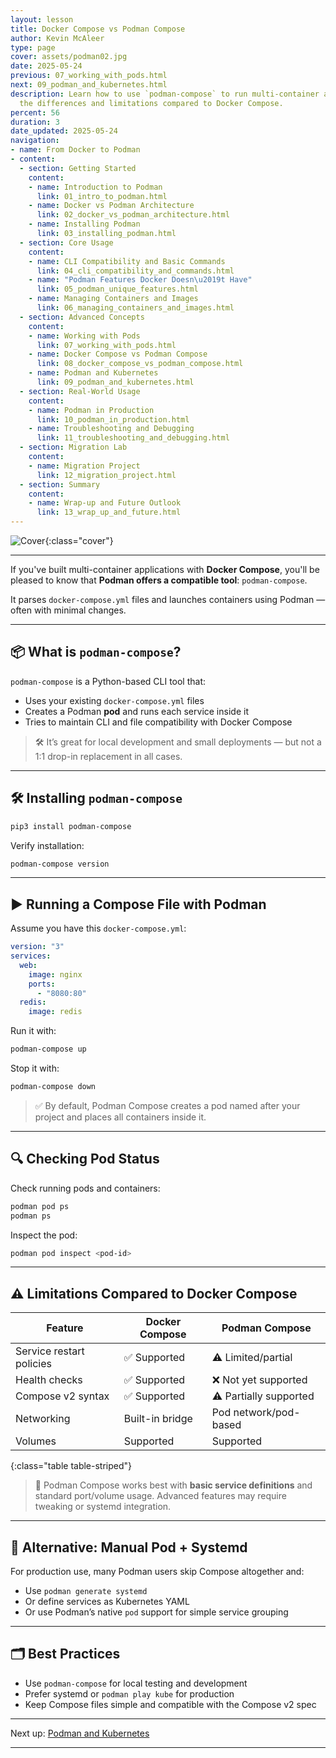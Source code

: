 ```yaml
---
layout: lesson
title: Docker Compose vs Podman Compose
author: Kevin McAleer
type: page
cover: assets/podman02.jpg
date: 2025-05-24
previous: 07_working_with_pods.html
next: 09_podman_and_kubernetes.html
description: Learn how to use `podman-compose` to run multi-container apps, and understand
  the differences and limitations compared to Docker Compose.
percent: 56
duration: 3
date_updated: 2025-05-24
navigation:
- name: From Docker to Podman
- content:
  - section: Getting Started
    content:
    - name: Introduction to Podman
      link: 01_intro_to_podman.html
    - name: Docker vs Podman Architecture
      link: 02_docker_vs_podman_architecture.html
    - name: Installing Podman
      link: 03_installing_podman.html
  - section: Core Usage
    content:
    - name: CLI Compatibility and Basic Commands
      link: 04_cli_compatibility_and_commands.html
    - name: "Podman Features Docker Doesn\u2019t Have"
      link: 05_podman_unique_features.html
    - name: Managing Containers and Images
      link: 06_managing_containers_and_images.html
  - section: Advanced Concepts
    content:
    - name: Working with Pods
      link: 07_working_with_pods.html
    - name: Docker Compose vs Podman Compose
      link: 08_docker_compose_vs_podman_compose.html
    - name: Podman and Kubernetes
      link: 09_podman_and_kubernetes.html
  - section: Real-World Usage
    content:
    - name: Podman in Production
      link: 10_podman_in_production.html
    - name: Troubleshooting and Debugging
      link: 11_troubleshooting_and_debugging.html
  - section: Migration Lab
    content:
    - name: Migration Project
      link: 12_migration_project.html
  - section: Summary
    content:
    - name: Wrap-up and Future Outlook
      link: 13_wrap_up_and_future.html
---
```



![Cover]({{page.cover}}){:class="cover"}

---

If you've built multi-container applications with **Docker Compose**, you'll be pleased to know that **Podman offers a compatible tool**: `podman-compose`.

It parses `docker-compose.yml` files and launches containers using Podman — often with minimal changes.

---

## 📦 What is `podman-compose`?

`podman-compose` is a Python-based CLI tool that:

- Uses your existing `docker-compose.yml` files
- Creates a Podman **pod** and runs each service inside it
- Tries to maintain CLI and file compatibility with Docker Compose

> 🛠 It’s great for local development and small deployments — but not a 1:1 drop-in replacement in all cases.

---

## 🛠 Installing `podman-compose`

```bash
pip3 install podman-compose
````

Verify installation:

```bash
podman-compose version
```

---

## ▶️ Running a Compose File with Podman

Assume you have this `docker-compose.yml`:

```yaml
version: "3"
services:
  web:
    image: nginx
    ports:
      - "8080:80"
  redis:
    image: redis
```

Run it with:

```bash
podman-compose up
```

Stop it with:

```bash
podman-compose down
```

> ✅ By default, Podman Compose creates a pod named after your project and places all containers inside it.

---

## 🔍 Checking Pod Status

Check running pods and containers:

```bash
podman pod ps
podman ps
```

Inspect the pod:

```bash
podman pod inspect <pod-id>
```

---

## ⚠️ Limitations Compared to Docker Compose

| Feature                  | Docker Compose  | Podman Compose         |
| ------------------------ | --------------- | ---------------------- |
| Service restart policies | ✅ Supported     | ⚠️ Limited/partial     |
| Health checks            | ✅ Supported     | ❌ Not yet supported    |
| Compose v2 syntax        | ✅ Supported     | ⚠️ Partially supported |
| Networking               | Built-in bridge | Pod network/pod-based  |
| Volumes                  | Supported       | Supported              |
{:class="table table-striped"}

> 🧪 Podman Compose works best with **basic service definitions** and standard port/volume usage. Advanced features may require tweaking or systemd integration.

---

## 🧰 Alternative: Manual Pod + Systemd

For production use, many Podman users skip Compose altogether and:

- Use `podman generate systemd`
- Or define services as Kubernetes YAML
- Or use Podman’s native `pod` support for simple service grouping

---

## 🗂 Best Practices

- Use `podman-compose` for local testing and development
- Prefer systemd or `podman play kube` for production
- Keep Compose files simple and compatible with the Compose v2 spec

---

Next up: [Podman and Kubernetes](09_podman_and_kubernetes)

---
